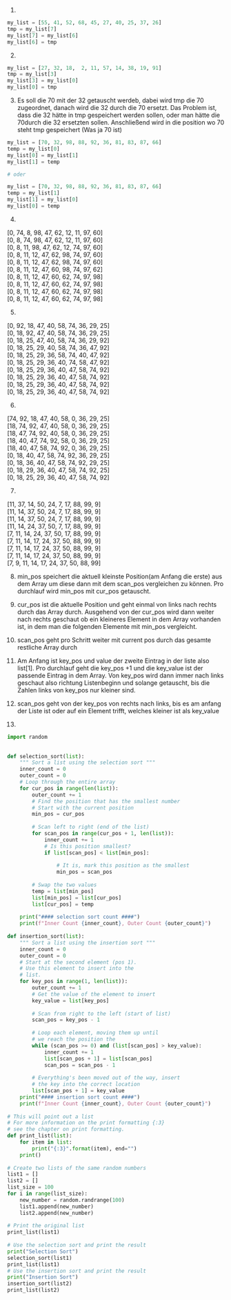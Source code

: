 1. 
````python
my_list = [55, 41, 52, 68, 45, 27, 40, 25, 37, 26]
tmp = my_list[7]
my_list[7] = my_list[6]
my_list[6] = tmp 
````

2. 
````python
my_list = [27, 32, 18,  2, 11, 57, 14, 38, 19, 91]
tmp = my_list[3]
my_list[3] = my_list[0]
my_list[0] = tmp
````

3. Es soll die 70 mit der 32 getauscht werdeb, dabei wird tmp die 70 zugeordnet, danach wird die 32 durch die 70 ersetzt. Das Problem ist, dass die 32 hätte in tmp gespeichert werden sollen, oder man hätte die 70durch die 32 ersetzten sollen. Anschließend wird in die position wo 70 steht tmp gespeichert (Was ja 70 ist)
````python
my_list = [70, 32, 98, 88, 92, 36, 81, 83, 87, 66]
temp = my_list[0]
my_list[0] = my_list[1]
my_list[1] = temp

# oder

my_list = [70, 32, 98, 88, 92, 36, 81, 83, 87, 66]
temp = my_list[1]
my_list[1] = my_list[0]
my_list[0] = temp
````

4. 
[0, 74, 8, 98, 47, 62, 12, 11, 97, 60]<br>
[0, 8, 74, 98, 47, 62, 12, 11, 97, 60]<br>
[0, 8, 11, 98, 47, 62, 12, 74, 97, 60]<br>
[0, 8, 11, 12, 47, 62, 98, 74, 97, 60]<br>
[0, 8, 11, 12, 47, 62, 98, 74, 97, 60]<br>
[0, 8, 11, 12, 47, 60, 98, 74, 97, 62]<br>
[0, 8, 11, 12, 47, 60, 62, 74, 97, 98]<br>
[0, 8, 11, 12, 47, 60, 62, 74, 97, 98]<br>
[0, 8, 11, 12, 47, 60, 62, 74, 97, 98]<br>
[0, 8, 11, 12, 47, 60, 62, 74, 97, 98]<br>

5. 
[0, 92, 18, 47, 40, 58, 74, 36, 29, 25]<br>
[0, 18, 92, 47, 40, 58, 74, 36, 29, 25]<br>
[0, 18, 25, 47, 40, 58, 74, 36, 29, 92]<br>
[0, 18, 25, 29, 40, 58, 74, 36, 47, 92]<br>
[0, 18, 25, 29, 36, 58, 74, 40, 47, 92]<br>
[0, 18, 25, 29, 36, 40, 74, 58, 47, 92]<br>
[0, 18, 25, 29, 36, 40, 47, 58, 74, 92]<br>
[0, 18, 25, 29, 36, 40, 47, 58, 74, 92]<br>
[0, 18, 25, 29, 36, 40, 47, 58, 74, 92]<br>
[0, 18, 25, 29, 36, 40, 47, 58, 74, 92]<br>

6. 
[74, 92, 18, 47, 40, 58, 0, 36, 29, 25]<br>
[18, 74, 92, 47, 40, 58, 0, 36, 29, 25]<br>
[18, 47, 74, 92, 40, 58, 0, 36, 29, 25]<br>
[18, 40, 47, 74, 92, 58, 0, 36, 29, 25]<br>
[18, 40, 47, 58, 74, 92, 0, 36, 29, 25]<br>
[0, 18, 40, 47, 58, 74, 92, 36, 29, 25]<br>
[0, 18, 36, 40, 47, 58, 74, 92, 29, 25]<br>
[0, 18, 29, 36, 40, 47, 58, 74, 92, 25]<br>
[0, 18, 25, 29, 36, 40, 47, 58, 74, 92]<br>

7. 
[11, 37, 14, 50, 24, 7, 17, 88, 99, 9]<br>
[11, 14, 37, 50, 24, 7, 17, 88, 99, 9]<br>
[11, 14, 37, 50, 24, 7, 17, 88, 99, 9]<br>
[11, 14, 24, 37, 50, 7, 17, 88, 99, 9]<br>
[7, 11, 14, 24, 37, 50, 17, 88, 99, 9]<br>
[7, 11, 14, 17, 24, 37, 50, 88, 99, 9]<br>
[7, 11, 14, 17, 24, 37, 50, 88, 99, 9]<br>
[7, 11, 14, 17, 24, 37, 50, 88, 99, 9]<br>
[7, 9, 11, 14, 17, 24, 37, 50, 88, 99]<br>

8. min_pos speichert die aktuell kleinste Position(am Anfang die erste) aus dem Array um diese dann mit dem scan_pos vergleichen zu können. Pro durchlauf wird min_pos mit cur_pos getauscht.

9. cur_pos ist die aktuelle Position und geht einmal von links nach rechts durch das Array durch. Ausgehend von der cur_pos wird dann weiter nach rechts geschaut ob ein kleineres Element in dem Array vorhanden ist, in dem man die folgenden Elemente mit min_pos vergleicht. 

10. scan_pos geht pro Schritt weiter mit current pos durch das gesamte restliche Array durch

11. Am Anfang ist key_pos und value der zweite Eintrag in der liste also list[1]. Pro durchlauf geht die key_pos +1 und die key_value ist der passende Eintrag in dem Array. Von key_pos wird dann immer nach links geschaut also richtung Listenbeginn und solange getauscht, bis die Zahlen links von key_pos nur kleiner sind. 

12. scan_pos geht von der key_pos von rechts nach links, bis es am anfang der Liste ist oder auf ein Element trifft, welches kleiner ist als key_value

13. 
````python
import random
 
 
def selection_sort(list):
    """ Sort a list using the selection sort """
    inner_count = 0
    outer_count = 0
    # Loop through the entire array
    for cur_pos in range(len(list)):
        outer_count += 1
        # Find the position that has the smallest number
        # Start with the current position
        min_pos = cur_pos
 
        # Scan left to right (end of the list)
        for scan_pos in range(cur_pos + 1, len(list)):
            inner_count += 1
            # Is this position smallest?
            if list[scan_pos] < list[min_pos]:
 
                # It is, mark this position as the smallest
                min_pos = scan_pos
 
        # Swap the two values
        temp = list[min_pos]
        list[min_pos] = list[cur_pos]
        list[cur_pos] = temp
 
    print("#### selection sort count ####")
    print(f"Inner Count {inner_count}, Outer Count {outer_count}")
 
def insertion_sort(list):
    """ Sort a list using the insertion sort """
    inner_count = 0
    outer_count = 0
    # Start at the second element (pos 1).
    # Use this element to insert into the
    # list.
    for key_pos in range(1, len(list)):
        outer_count += 1
        # Get the value of the element to insert
        key_value = list[key_pos]
 
        # Scan from right to the left (start of list)
        scan_pos = key_pos - 1
 
        # Loop each element, moving them up until
        # we reach the position the
        while (scan_pos >= 0) and (list[scan_pos] > key_value):
            inner_count += 1
            list[scan_pos + 1] = list[scan_pos]
            scan_pos = scan_pos - 1
 
        # Everything's been moved out of the way, insert
        # the key into the correct location
        list[scan_pos + 1] = key_value
    print("#### insertion sort count ####")
    print(f"Inner Count {inner_count}, Outer Count {outer_count}")
 
# This will point out a list
# For more information on the print formatting {:3}
# see the chapter on print formatting.
def print_list(list):
    for item in list:
        print("{:3}".format(item), end="")
    print()
 
# Create two lists of the same random numbers
list1 = []
list2 = []
list_size = 100
for i in range(list_size):
    new_number = random.randrange(100)
    list1.append(new_number)
    list2.append(new_number)
 
# Print the original list
print_list(list1)
 
# Use the selection sort and print the result
print("Selection Sort")
selection_sort(list1)
print_list(list1)
# Use the insertion sort and print the result
print("Insertion Sort")
insertion_sort(list2)
print_list(list2)
````